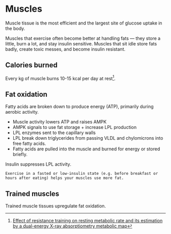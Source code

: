 # Muscles

Muscle tissue is the most efficient and the largest site of glucose uptake in the body.

Muscles that exercise often become better at handling fats — they store a little, burn a lot, and stay insulin sensitive.
Muscles that sit idle store fats badly, create toxic messes, and become insulin resistant.

## Calories burned

Every kg of muscle burns 10-15 kcal per day at rest[^1]. 

## Fat oxidation

Fatty acids are broken down to produce energy (ATP), primarily during aerobic activity.

* Muscle activity lowers ATP and raises AMPK
* AMPK signals to use fat storage + increase LPL production
* LPL enzymes sent to the capillary walls
* LPL break down triglycerides from passing VLDL and chylomicrons into free fatty acids.
* Fatty acids are pulled into the muscle and burned for energy or stored briefly.

Insulin suppresses LPL activity.

~~~admonish tip
Exercise in a fasted or low-insulin state (e.g. before breakfast or hours after eating) helps your muscles use more fat.
~~~

## Trained muscles

Trained muscle tissues upregulate fat oxidation.

[^1]: [Effect of resistance training on resting metabolic rate and its estimation by a dual-energy X-ray absorptiometry metabolic map](https://www.nature.com/articles/ejcn2014216?utm_source=chatgpt.com)
